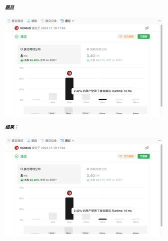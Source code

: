 ##### [题目](https://leetcode.cn/problems/number-of-closed-islands/description/)
![pic](result.png)
##### 结果：
![pic](result.png)